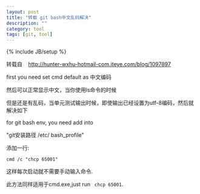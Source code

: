 ```yaml
---
layout: post
title: "转载 git bash中文乱码解决"
description: ""
category: tool
tags: [git, tool]
---
```

{% include JB/setup %}

转载自  &nbsp;&nbsp; http://hunter-wxhu-hotmail-com.iteye.com/blog/1097897

first you need set cmd default as 中文编码 

然后可以正常显示中文，当你使用ls命令的时候 

但是还是有乱码，当单元测试输出时候，即使输出已经设置为utf-8编码，然后就解决如下 

for git bash env, you need add into 

"git安装路径 /etc/ bash_profile"

<p>添加一行:</p> 

<p><code>cmd /c "chcp 65001"</code></p> 

<p>这样每次启动就不需要手动输入命令.</p> 

<p>此方法同样适用于cmd.exe,just run <code> chcp 65001</code>.</p>